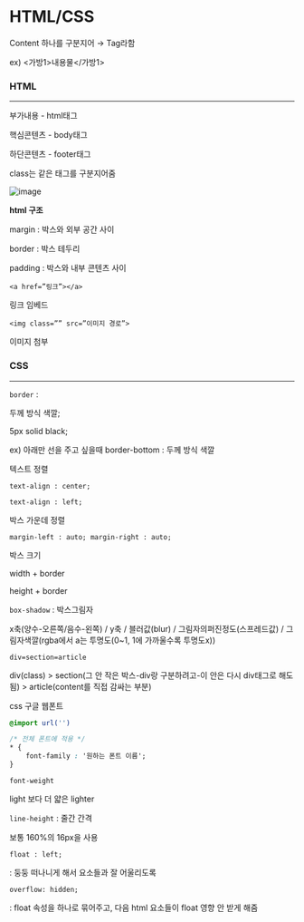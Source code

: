 # HTML/CSS

Content 하나를 구분지어 → Tag라함

ex) <가방1>내용물</가방1>

### HTML

---

부가내용 - html태그

핵심콘텐츠 - body태그

하단콘텐츠 - footer태그

class는 같은 태그를 구분지어줌  



![image](https://user-images.githubusercontent.com/82459123/152915674-1da5450c-4288-4077-9e83-5b2d79e87420.png)


**html 구조**

margin : 박스와 외부 공간 사이

border : 박스 테두리

padding : 박스와 내부 콘텐츠 사이



`<a href=”링크”></a>`

링크 임베드



`<img class=”” src=”이미지 경로”>`

이미지 첨부

### CSS

---

`border` : 

두께 방식 색깔;

5px solid black;

ex) 아래만 선을 주고 싶을때 border-bottom : 두께 방식 색깔


텍스트 정렬

`text-align : center;` 

`text-align : left;`

 

박스 가운데 정렬

`margin-left : auto;
 margin-right : auto;`


박스 크기

width + border

height + border


`box-shadow` : 박스그림자 

x축(양수-오른쪽/음수-왼쪽) / y축 / 블러값(blur) / 그림자의퍼진정도(스프레드값) / 그림자색깔(rgba에서 a는 투명도(0~1, 1에 가까울수록 투명도x)) 


`div=section=article`

div(class) > section(그 안 작은 박스-div랑 구분하려고-이 안은 다시 div태그로 해도 됨) > article(content를 직접 감싸는 부분) 


css 구글 웹폰트

```css
@import url('')

/* 전체 폰트에 적용 */
* {
	font-family : '원하는 폰트 이름';
}
```

`font-weight`

light 보다 더 얇은 lighter


`line-height` : 줄간 간격

보통 160%의 16px을 사용


`float : left;`

: 둥둥 떠나니게 해서 요소들과 잘 어울리도록


`overflow: hidden;`

: float 속성을 하나로 묶어주고, 다음 html 요소들이 float 영향 안 받게 해줌
